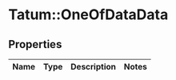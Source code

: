 # Tatum::OneOfDataData

## Properties
Name | Type | Description | Notes
------------ | ------------- | ------------- | -------------

